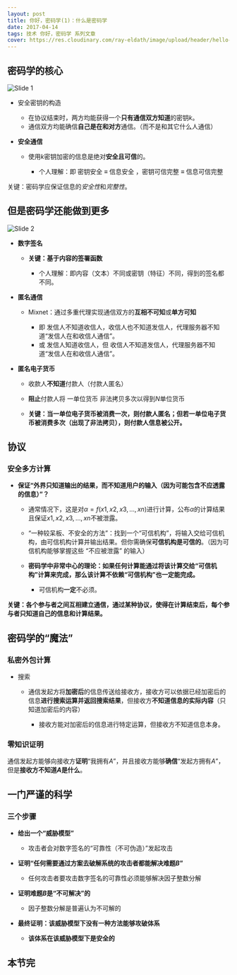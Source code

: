 ```yaml
---
layout: post
title: 你好，密码学(1)：什么是密码学
date: 2017-04-14
tags: 技术 你好，密码学 系列文章
cover: https://res.cloudinary.com/ray-eldath/image/upload/header/hello-cryptography-1.png
---
```


## 密码学的核心

![Slide 1](https://res.cloudinary.com/ray-eldath/image/upload/post/hello-cryptography-1/slide-1.png)

- 安全密钥的构造

  - 在协议结束时，两方均能获得一个**只有通信双方知道**的密钥$k$。
  - 通信双方均能确信**自己是在和对方**通信。（而不是和其它什么人通信）

- **安全通信**

  - 使用$k$密钥加密的信息是绝对**安全且可信**的。

    - 个人理解：即 密钥安全 ≡ 信息安全 ，密钥可信完整 ≡ 信息可信完整

关键：密码学应保证信息的*安全性*和*完整性*。

## 但是密码学还能做到更多

![Slide 2](https://res.cloudinary.com/ray-eldath/image/upload/post/hello-cryptography-1/slide-2.png)

- **数字签名**

  - **关键：基于内容的签署函数**

    - 个人理解：即内容（文本）不同或密钥（特征）不同，得到的签名都不同。

- **匿名通信**

  - Mixnet：通过多重代理实现通信双方的**互相不可知**或**单方可知**

    - 即 发信人不知道收信人，收信人也不知道发信人，代理服务器不知道“发信人在和收信人通信”。
    - 或 发信人知道收信人，但 收信人不知道发信人，代理服务器不知道“发信人在和收信人通信”。

- **匿名电子货币**

  - 收款人**不知道**付款人（付款人匿名）
  - **阻止**付款人将 一单位货币 非法拷贝多次以得到$N$单位货币


  - **关键：当一单位电子货币被消费一次，则付款人匿名；但若一单位电子货币被消费多次（出现了非法拷贝），则付款人信息被公开。**

## **协议**

### 安全多方计算

- **保证“外界只知道输出的结果，而不知道用户的输入（因为可能包含不应透露的信息）”？**

  - 通常情况下，这是对$\alpha=f(x1, x2, x3, ... ,xn)$进行计算，公布$\alpha$的计算结果且保证$x1, x2, x3, ... ,xn$不被泄露。
  - “一种较呆板、不安全的方法”：找到一个“可信机构”，将输入交给可信机构，由可信机构计算并输出结果。但你需确保**可信机构是可信的**。（因为可信机构能够掌握这些 “不应被泄露” 的输入）
  - **密码学中非常中心的理论：如果任何计算能通过将该计算交给“可信机构”计算来完成，那么该计算不依赖“可信机构”也一定能完成。**


    - 可信机构**一定**不必须。

**关键：各个参与者之间互相建立通信，通过某种协议，使得在计算结束后，每个参与者只知道自己的信息和计算结果。**

## 密码学的“魔法”

### 私密外包计算

- 搜索

  - 通信发起方将**加密后**的信息传送给接收方，接收方可以依据已经加密后的信息**进行搜索运算并返回搜索结果**，但接收方**不知道信息的实际内容**（只知道加密后的内容）

    - 接收方能对加密后的信息进行特定运算，但接收方不知道信息本身。 

### 零知识证明

通信发起方能够向接收方**证明**“我拥有$A$”，并且接收方能够**确信**“发起方拥有$A$”，但是**接收方不知道$A$是什么**。

## 一门严谨的科学

### 三个步骤

- **给出一个“威胁模型”**

  - 攻击者会对数字签名的“可靠性（不可伪造）”发起攻击

- **证明“任何需要通过方案去破解系统的攻击者都能解决难题$B$”**

  - 任何攻击者要攻击数字签名的可靠性必须能够解决因子整数分解

- **证明难题$B$是“不可解决”的**

  - 因子整数分解是普遍认为不可解的

- **最终证明：该威胁模型下没有一种方法能够攻破体系**

  - **该体系在该威胁模型下是安全的**

## 本节完
